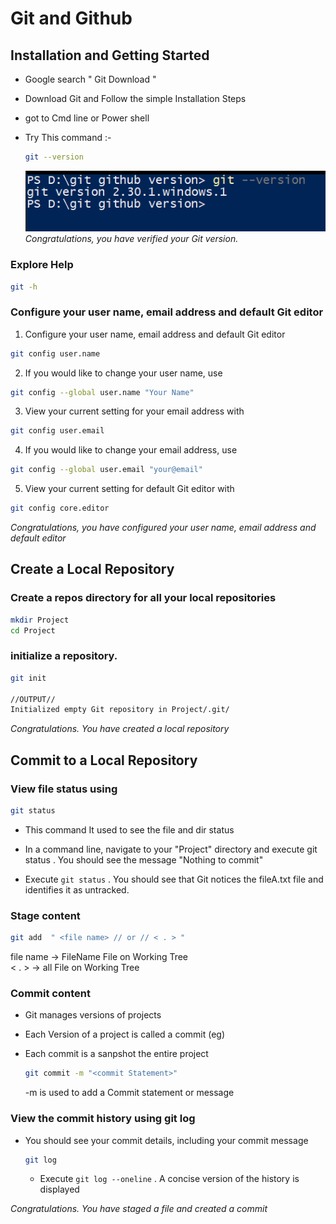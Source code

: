 # Git and Github

## Installation and Getting Started

- Google search " Git Download "
- Download Git and Follow the simple Installation Steps
- got to Cmd line or Power shell
- Try This command :-

  ```bash
  git --version
  ```

  <img src="./images/gitVersionCheck.png"></img>
  _Congratulations, you have verified your Git version._

### Explore Help

```bash
git -h
```

### Configure your user name, email address and default Git editor

1. Configure your user name, email address and default Git editor

```bash
git config user.name
```

2.  If you would like to change your user name, use

```bash
git config --global user.name "Your Name"
```

3.  View your current setting for your email address with

```bash
git config user.email
```

4.  If you would like to change your email address, use

```bash
git config --global user.email "your@email"
```

5.  View your current setting for default Git editor with

```bash
git config core.editor
```

_Congratulations, you have configured your user name, email address and default editor_

## Create a Local Repository

### Create a repos directory for all your local repositories

```bash
mkdir Project
cd Project
```

### initialize a repository.

```bash
git init

//OUTPUT//
Initialized empty Git repository in Project/.git/
```

_Congratulations. You have created a local repository_

## Commit to a Local Repository

### View file status using

```bash
git status
```

- This command It used to see the file and dir status

- In a command line, navigate to your "Project" directory and execute git status . You
  should see the message "Nothing to commit"

- Execute `git status` . You should see that Git notices the fileA.txt file and identifies it
  as untracked.

### Stage content

```bash
git add  " <file name> // or // < . > "
```

file name -> FileName File on Working Tree <br>
< . > -> all File on Working Tree

### Commit content

- Git manages versions of projects
- Each Version of a project is called a commit
  (eg)
- Each commit is a sanpshot the entire project

  ```bash
  git commit -m "<commit Statement>"
  ```

  -m is used to add a Commit statement or message

### View the commit history using git log

- You should see your commit details, including your commit message

  ```bash
  git log
  ```

  - Execute `git log --oneline` . A concise version of the history is displayed

_Congratulations. You have staged a file and created a commit_
